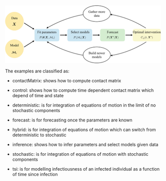 ![Imagel](pipeline.jpg)

The examples are classified as:

* contactMatrix: shows how to compute contact matrix 

* control: shows how to compute time dependent contact matrix which depend of time and state

* deterministic: is for integration of equations of motion in the limit of no stochastic components

* forecast: is for forecasting once the parameters are known

* hybrid: is for integration of equations of motion which can switch from deterministic to stochastic

* inference: shows how to infer parameters and select models given data

* stochastic: is for integration of equations of motion with stochastic components

* tsi: is for modelling infectiousness of an infected individual as a function of time since infection
